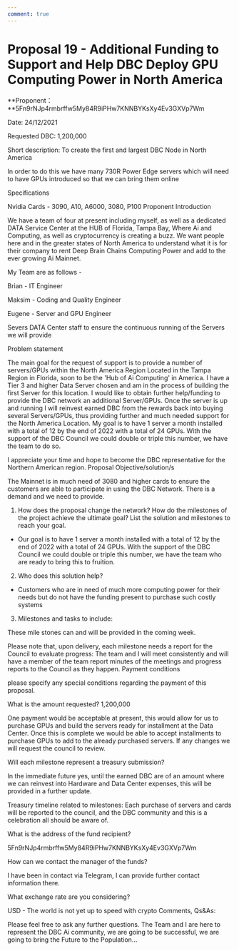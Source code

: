```yaml
---
comment: true
---
```


# Proposal 19 - Additional Funding to Support and Help DBC Deploy GPU Computing Power in North America

**Proponent：**5Fn9rNJp4rmbrffw5My84R9iPHw7KNNBYKsXy4Ev3GXVp7Wm

Date: 24/12/2021

Requested DBC: 1,200,000

Short description: To create the first and largest DBC Node in North America

In order to do this we have many 730R Power Edge servers which will need to have GPUs introduced so that we can bring them online

Specifications

Nvidia Cards - 3090, A10, A6000, 3080, P100
Proponent Introduction

We have a team of four at present including myself, as well as a dedicated DATA Service Center at the HUB of Florida, Tampa Bay, Where Ai and Computing, as well as cryptocurrency is creating a buzz. We want people here and in the greater states of North America to understand what it is for their company to rent Deep Brain Chains Computing Power and add to the ever growing Ai Mainnet.

My Team are as follows -

Brian - IT Engineer

Maksim - Coding and Quality Engineer

Eugene - Server and GPU Engineer

Severs DATA Center staff to ensure the continuous running of the Servers we will provide

Problem statement

The main goal for the request of support is to provide a number of servers/GPUs within the North America Region Located in the Tampa Region in Florida, soon to be the 'Hub of Ai Computing' in America. I have a Tier 3 and higher Data Server chosen and am in the process of building the first Server for this location. I would like to obtain further help/funding to provide the DBC network an additional Server/GPUs. Once the server is up and running I will reinvest earned DBC from the rewards back into buying several Servers/GPUs, thus providing further and much needed support for the North America Location. My goal is to have 1 server a month installed with a total of 12 by the end of 2022 with a total of 24 GPUs. With the support of the DBC Council we could double or triple this number, we have the team to do so.

I appreciate your time and hope to become the DBC representative for the Northern American region.
Proposal Objective/solution/s

The Mainnet is in much need of 3080 and higher cards to ensure the customers are able to participate in using the DBC Network. There is a demand and we need to provide.

1. How does the proposal change the network? How do the milestones of the project achieve the ultimate goal? List the solution and milestones to reach your goal.

- Our goal is to have 1 server a month installed with a total of 12 by the end of 2022 with a total of 24 GPUs. With the support of the DBC Council we could double or triple this number, we have the team who are ready to bring this to fruition.

2. Who does this solution help?

- Customers who are in need of much more computing power for their needs but do not have the funding present to purchase such costly systems

3. Milestones and tasks to include:

These mile stones can and will be provided in the coming week.

Please note that, upon delivery, each milestone needs a report for the Council to evaluate progress: The team and I will meet consistently and will have a member of the team report minutes of the meetings and progress reports to the Council as they happen.
Payment conditions

please specify any special conditions regarding the payment of this proposal.

What is the amount requested? 1,200,000

One payment would be acceptable at present, this would allow for us to purchase GPUs and build the servers ready for installment at the Data Center. Once this is complete we would be able to accept installments to purchase GPUs to add to the already purchased servers. If any changes we will request the council to review.

Will each milestone represent a treasury submission?

In the immediate future yes, until the earned DBC are of an amount where we can reinvest into Hardware and Data Center expenses, this will be provided in a further update.

Treasury timeline related to milestones: Each purchase of servers and cards will be reported to the council, and the DBC community and this is a celebration all should be aware of.

What is the address of the fund recipient?

5Fn9rNJp4rmbrffw5My84R9iPHw7KNNBYKsXy4Ev3GXVp7Wm

How can we contact the manager of the funds?

I have been in contact via Telegram, I can provide further contact information there.

What exchange rate are you considering?

USD - The world is not yet up to speed with crypto
Comments, Qs&As:

Please feel free to ask any further questions. The Team and I are here to represent the DBC Ai community, we are going to be successful, we are going to bring the Future to the Population...
